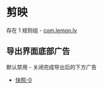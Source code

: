 # 剪映

存在 1 规则组 - [com.lemon.lv](/src/apps/com.lemon.lv.ts)

## 导出界面底部广告

默认禁用 - 关闭完成导出后的下方广告

- [快照-0](https://i.gkd.li/import/12911010)
